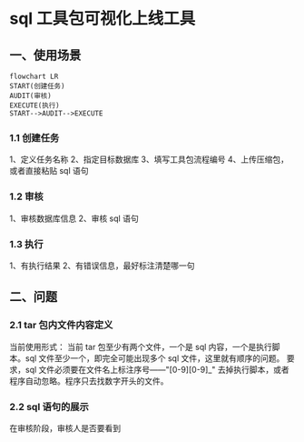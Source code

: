 # sql 工具包可视化上线工具

## 一、使用场景

```mermaid
flowchart LR
START(创建任务)
AUDIT(审核)
EXECUTE(执行)
START-->AUDIT-->EXECUTE
```

### 1.1 创建任务

1、定义任务名称
2、指定目标数据库
3、填写工具包流程编号
4、上传压缩包，或者直接粘贴 sql 语句

### 1.2 审核

1、审核数据库信息
2、审核 sql 语句

### 1.3 执行

1、有执行结果
2、有错误信息，最好标注清楚哪一句

## 二、问题

### 2.1 tar 包内文件内容定义

当前使用形式：
当前 tar 包至少有两个文件，一个是 sql 内容，一个是执行脚本。sql 文件至少一个，即完全可能出现多个 sql 文件，这里就有顺序的问题。
要求，sql 文件必须要在文件名上标注序号——"[0-9][0-9]\_"
去掉执行脚本，或者程序自动忽略。程序只去找数字开头的文件。

### 2.2 sql 语句的展示

在审核阶段，审核人是否要看到

